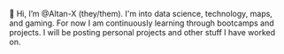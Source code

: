 <!---- 👋 Hi, I’m @Altan-X
- 👀 I’m interested in ...
- 🌱 I’m currently learning ...
- 💞️ I’m looking to collaborate on ...
- 📫 How to reach me ...
--->

<!---
Altan-X/Altan-X is a ✨ special ✨ repository because its `README.md` (this file) appears on your GitHub profile.
You can click the Preview link to take a look at your changes.
--->

👋 Hi, I’m @Altan-X (they/them). I'm into data science, technology, maps, and gaming. For now I am continuously learning through bootcamps and projects. I will be posting personal projects and other stuff I have worked on.
